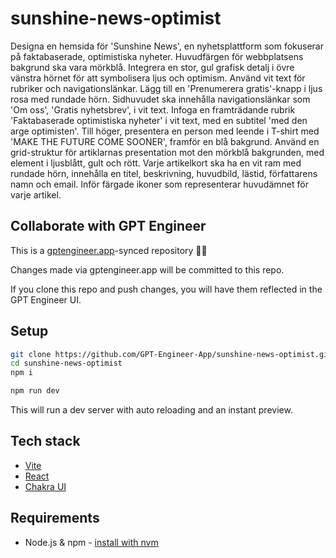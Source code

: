 # sunshine-news-optimist

Designa en hemsida för 'Sunshine News', en nyhetsplattform som fokuserar på faktabaserade, optimistiska nyheter. Huvudfärgen för webbplatsens bakgrund ska vara mörkblå. Integrera en stor, gul grafisk detalj i övre vänstra hörnet för att symbolisera ljus och optimism. Använd vit text för rubriker och navigationslänkar. Lägg till en 'Prenumerera gratis'-knapp i ljus rosa med rundade hörn. Sidhuvudet ska innehålla navigationslänkar som 'Om oss', 'Gratis nyhetsbrev', i vit text. Infoga en framträdande rubrik 'Faktabaserade optimistiska nyheter' i vit text, med en subtitel 'med den arge optimisten'. Till höger, presentera en person med leende i T-shirt med 'MAKE THE FUTURE COME SOONER', framför en blå bakgrund. Använd en grid-struktur för artiklarnas presentation mot den mörkblå bakgrunden, med element i ljusblått, gult och rött. Varje artikelkort ska ha en vit ram med rundade hörn, innehålla en titel, beskrivning, huvudbild, lästid, författarens namn och email. Inför färgade ikoner som representerar huvudämnet för varje artikel.

## Collaborate with GPT Engineer

This is a [gptengineer.app](https://gptengineer.app)-synced repository 🌟🤖

Changes made via gptengineer.app will be committed to this repo.

If you clone this repo and push changes, you will have them reflected in the GPT Engineer UI.

## Setup

```sh
git clone https://github.com/GPT-Engineer-App/sunshine-news-optimist.git
cd sunshine-news-optimist
npm i
```

```sh
npm run dev
```

This will run a dev server with auto reloading and an instant preview.

## Tech stack

- [Vite](https://vitejs.dev/)
- [React](https://react.dev/)
- [Chakra UI](https://chakra-ui.com/)

## Requirements

- Node.js & npm - [install with nvm](https://github.com/nvm-sh/nvm#installing-and-updating)
